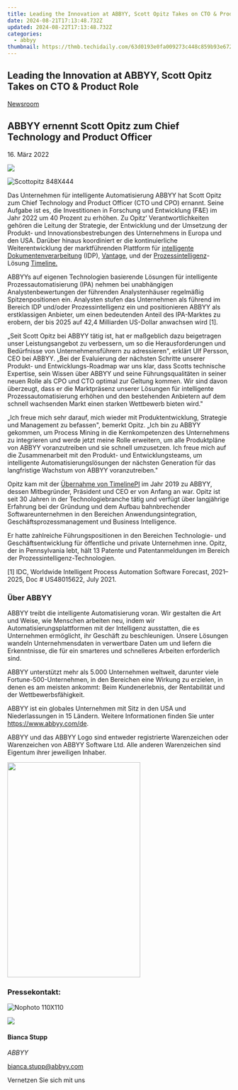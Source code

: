 ```yaml
---
title: Leading the Innovation at ABBYY, Scott Opitz Takes on CTO & Product Role
date: 2024-08-21T17:13:48.732Z
updated: 2024-08-22T17:13:48.732Z
categories:
  - abbyy
thumbnail: https://thmb.techidaily.com/63d0193e0fa009273c448c859b93e6725b6f99b3ee60a88ba18b85321387d187.jpg
---
```


## Leading the Innovation at ABBYY, Scott Opitz Takes on CTO & Product Role

[Newsroom](https://tools.techidaily.com/abbyy/products/)

## ABBYY ernennt Scott Opitz zum Chief Technology and Product Officer

16\. März 2022

![](https://content.abbyy.com/-/media/project/abbyy/abbyy/branchtemplates/shutterstock_1272462163_1296-x-729.jpg?h=729&iar=0&w=1296)

![Scottopitz 848X444](https://static4.abbyy.com/abbyycommedia/35308/scottopitz-848x444.jpg) 

Das Unternehmen für intelligente Automatisierung ABBYY hat Scott Opitz zum Chief Technology and Product Officer (CTO und CPO) ernannt. Seine Aufgabe ist es, die Investitionen in Forschung und Entwicklung (F&E) im Jahr 2022 um 40 Prozent zu erhöhen. Zu Opitz‘ Verantwortlichkeiten gehören die Leitung der Strategie, der Entwicklung und der Umsetzung der Produkt- und Innovationsbestrebungen des Unternehmens in Europa und den USA. Darüber hinaus koordiniert er die kontinuierliche Weiterentwicklung der marktführenden Plattform für [intelligente Dokumentenverarbeitung](https://tools.techidaily.com/abbyy/products/) (IDP), [Vantage](https://tools.techidaily.com/abbyy/products/), und der [Prozessintelligenz](https://tools.techidaily.com/abbyy/products/)\-Lösung [Timeline.](https://tools.techidaily.com/abbyy/products/)

ABBYYs auf eigenen Technologien basierende Lösungen für intelligente Prozessautomatisierung (IPA) nehmen bei unabhängigen Analystenbewertungen der führenden Analystenhäuser regelmäßig Spitzenpositionen ein. Analysten stufen das Unternehmen als führend im Bereich IDP und/oder Prozessintelligenz ein und positionieren ABBYY als erstklassigen Anbieter, um einen bedeutenden Anteil des IPA-Marktes zu erobern, der bis 2025 auf 42,4 Milliarden US-Dollar anwachsen wird \[1\].

„Seit Scott Opitz bei ABBYY tätig ist, hat er maßgeblich dazu beigetragen unser Leistungsangebot zu verbessern, um so die Herausforderungen und Bedürfnisse von Unternehmensführern zu adressieren", erklärt Ulf Persson, CEO bei ABBYY. „Bei der Evaluierung der nächsten Schritte unserer Produkt- und Entwicklungs-Roadmap war uns klar, dass Scotts technische Expertise, sein Wissen über ABBYY und seine Führungsqualitäten in seiner neuen Rolle als CPO und CTO optimal zur Geltung kommen. Wir sind davon überzeugt, dass er die Marktpräsenz unserer Lösungen für intelligente Prozessautomatisierung erhöhen und den bestehenden Anbietern auf dem schnell wachsenden Markt einen starken Wettbewerb bieten wird." 

„Ich freue mich sehr darauf, mich wieder mit Produktentwicklung, Strategie und Management zu befassen", bemerkt Opitz. „Ich bin zu ABBYY gekommen, um Process Mining in die Kernkompetenzen des Unternehmens zu integrieren und werde jetzt meine Rolle erweitern, um alle Produktpläne von ABBYY voranzutreiben und sie schnell umzusetzen. Ich freue mich auf die Zusammenarbeit mit den Produkt- und Entwicklungsteams, um intelligente Automatisierungslösungen der nächsten Generation für das langfristige Wachstum von ABBYY voranzutreiben."

Opitz kam mit der [Übernahme von TimelinePI](https://tools.techidaily.com/abbyy/products/) im Jahr 2019 zu ABBYY, dessen Mitbegründer, Präsident und CEO er von Anfang an war. Opitz ist seit 30 Jahren in der Technologiebranche tätig und verfügt über langjährige Erfahrung bei der Gründung und dem Aufbau bahnbrechender Softwareunternehmen in den Bereichen Anwendungsintegration, Geschäftsprozessmanagement und Business Intelligence.

Er hatte zahlreiche Führungspositionen in den Bereichen Technologie- und Geschäftsentwicklung für öffentliche und private Unternehmen inne. Opitz, der in Pennsylvania lebt, hält 13 Patente und Patentanmeldungen im Bereich der Prozessintelligenz-Technologien.

\[1\] IDC, Worldwide Intelligent Process Automation Software Forecast, 2021–2025, Doc # US48015622, July 2021.

### Über ABBYY

ABBYY treibt die intelligente Automatisierung voran. Wir gestalten die Art und Weise, wie Menschen arbeiten neu, indem wir Automatisierungsplattformen mit der Intelligenz ausstatten, die es Unternehmen ermöglicht, ihr Geschäft zu beschleunigen. Unsere Lösungen wandeln Unternehmensdaten in verwertbare Daten um und liefern die Erkenntnisse, die für ein smarteres und schnelleres Arbeiten erforderlich sind.

ABBYY unterstützt mehr als 5.000 Unternehmen weltweit, darunter viele Fortune-500-Unternehmen, in den Bereichen eine Wirkung zu erzielen, in denen es am meisten ankommt: Beim Kundenerlebnis, der Rentabilität und der Wettbewerbsfähigkeit.

ABBYY ist ein globales Unternehmen mit Sitz in den USA und Niederlassungen in 15 Ländern. Weitere Informationen finden Sie unter <https://www.abbyy.com/de>.

ABBYY und das ABBYY Logo sind entweder registrierte Warenzeichen oder Warenzeichen von ABBYY Software Ltd. Alle anderen Warenzeichen sind Eigentum ihrer jeweiligen Inhaber. 

<!-- affiliate ads begin -->
<a href="https://zonlipartnershipprogram.pxf.io/c/5597632/1611407/17882" target="_top" id="1611407"><img src="//a.impactradius-go.com/display-ad/17882-1611407" border="0" alt="" width="300" height="485"/></a><img height="0" width="0" src="https://imp.pxf.io/i/5597632/1611407/17882" style="position:absolute;visibility:hidden;" border="0" />
<!-- affiliate ads end -->
### Pressekontakt:

![Nophoto 110X110](https://static4.abbyy.com/abbyycommedia/34370/nophoto-110x110.png)

<!-- affiliate ads begin -->
<a href="https://secure.2checkout.com/order/checkout.php?PRODS=4620778&QTY=1&AFFILIATE=108875&CART=1"><img src="https://secure.avangate.com/images/merchant/07dd4d5a72f5740ef0f035f201951476/728__90banner.jpg" border="0"></a>
<!-- affiliate ads end -->
#### Bianca Stupp

_ABBYY_

[bianca.stupp@abbyy.com](https://tools.techidaily.com/abbyy/products/) 

Vernetzen Sie sich mit uns

<ins class="adsbygoogle"
     style="display:block"
     data-ad-format="autorelaxed"
     data-ad-client="ca-pub-7571918770474297"
     data-ad-slot="1223367746"></ins>



<ins class="adsbygoogle"
     style="display:block"
     data-ad-client="ca-pub-7571918770474297"
     data-ad-slot="8358498916"
     data-ad-format="auto"
     data-full-width-responsive="true"></ins>


